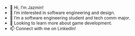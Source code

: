 
- 👋 Hi, I’m Jazmin!
- 👀 I’m interested in software engineering and design. 
- 🌱 I’m a software engineering student and tech comm major. 
- 💞 Looking to learn more about game development. 
- 📫 Connect with me on LinkedIn!

